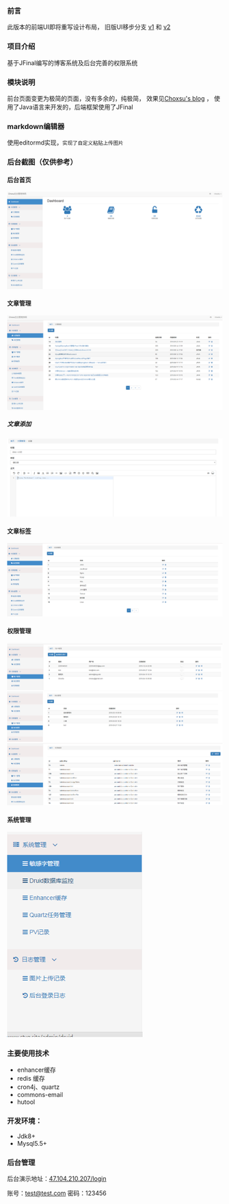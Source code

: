 ### 前言
  此版本的前端UI即将重写设计布局，
  旧版UI移步分支 
  [v1](https://gitee.com/choxsu/choxsu/tree/v1) 和 [v2](https://gitee.com/choxsu/choxsu/tree/v2)
### 项目介绍
  基于JFinal编写的博客系统及后台完善的权限系统
### 模块说明
  前台页面变更为极简的页面，没有多余的，纯极简，
  效果见[Choxsu's blog](http://47.104.210.207/article "Choxsu") ，
  使用了Java语言来开发的，后端框架使用了JFinal
### markdown编辑器
使用editormd实现，`实现了自定义粘贴上传图片`  
### 后台截图（仅供参考）
#### 后台首页
![/doc/image/index.jpg](/doc/image/index.jpg)
#### 文章管理
![/doc/image/article.jpg](/doc/image/article.jpg)
##### 文章添加
![/doc/image/article_add.jpg](/doc/image/article_add.jpg)
#### 文章标签
![/doc/image/tag.jpg](/doc/image/tag.jpg)
#### 权限管理
![/doc/image/sys_user.jpg](/doc/image/sys_user.jpg)
![/doc/image/sys_role.jpg](/doc/image/sys_role.jpg)
![/doc/image/sys_perm.jpg](/doc/image/sys_perm.jpg)

#### 系统管理
![/doc/image/sys.jpg](/doc/image/sys.jpg)


  
### 主要使用技术
   - enhancer缓存
   - redis 缓存
   - cron4j、quartz
   - commons-email
   - hutool
### 开发环境：
- Jdk8+
- Mysql5.5+
### 后台管理
后台演示地址：[47.104.210.207/login](http://47.104.210.207/login)

账号：test@test.com    密码：123456


